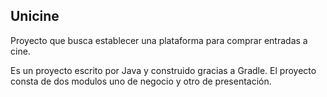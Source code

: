 ## Unicine

Proyecto que busca establecer una plataforma para comprar entradas a cine.

Es un proyecto escrito por Java y construido gracias a Gradle. El proyecto consta de dos modulos uno de negocio y otro de presentación.
